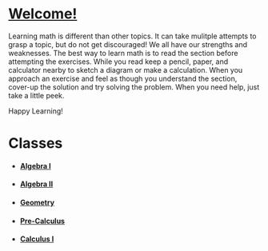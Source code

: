 # [Welcome!](About_Me.md)

Learning math is different than other topics. It can take mulitple attempts to grasp a topic, but do not get discouraged! We all have our strengths and weaknesses. The best way to learn math is to read the section before attempting the exercises. While you read keep a pencil, paper, and calculator nearby to sketch a diagram or make a calculation. When you approach an exercise and feel as though you understand the section, cover-up the solution and try solving the problem. When you need help, just take a little peek.

Happy Learning!

# Classes
- #### [Algebra I](Algebra-1/Table_Of_Contents.md)
- #### [Algebra II](Algebra-2/Table_Of_Contents.md)
- #### [Geometry](Geometry/Table_Of_Contents.md)
- #### [Pre-Calculus](Pre-Calculus/Table_Of_Contents.md)
- #### [Calculus I](Calculus/Table_Of_Contents.md)
